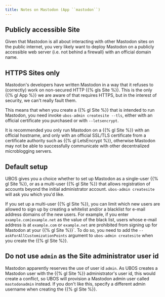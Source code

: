 ```yaml
---
title: Notes on Mastodon (App ``mastodon``)
---
```


## Publicly accessible Site

Given that Mastodon is all about interacting with other Mastodon sites on the public internet,
you very likely want to deploy Mastodon on a publicly accessible web server (i.e. not
behind a firewall) with an official domain name.

## HTTPS Sites only

Mastodon's developers have written Mastodon in a way that it refuses to (correctly)
work on non-secured HTTP {{% gls Site %}}. This is the only {{% gl App %}} we are aware
of that requires HTTPS, but in the interest of security, we can't really fault them.

This means that when you create a {{% gl Site %}} that is intended to run Mastodon, you
need invoke ``ubos-admin createsite --tls``, either with an official certificate you
purchased or with ``--letsencrypt``.

It is recommended you only run Mastodon on a {{% gl Site %}} with an official hostname, and
only with an official SSL/TLS certificate from a certificate authority such as
{{% gl LetsEncrypt %}}, otherwise Mastodon may not be able to successfully communicate with
other decentralized microblogging servers.

## Default setup

UBOS gives you a choice whether to set up Mastodon as a single-user {{% gl Site %}}, or as
a multi-user {{% gl Site %}} that allows registration of accounts beyond the initial
administrator account. ``ubos-admin createsite`` will ask you which you'd like.

If you set up a multi-user {{% gl Site %}}, you can limit which new users are allowed to sign
up by creating a whitelist and/or a blacklist for e-mail address domains of the new users. For
example, if you enter ``example.com|example.net`` as the value of the black list, users
whose e-mail address is at ``example.com`` or ``example.net`` are prohibited from signing
up for Mastodon at your {{% gl Site %}}`. To do so, you need to add the
``--askForAllCustomizationPoints`` argument to ``ubos-admin createsite`` when you create the
{{% gl Site %}}.

## Do not use ``admin`` as the Site administrator user id

Mastodon apparently reserves the use of user id ``admin``. As UBOS creates a Mastodon
user with the {{% gl Site %}} administrator's user id, this would create a conflict, so
UBOS will provision a Mastodon admin user called ``mastodonadmin`` instead. If you
don't like this, specify a different admin username when creating the {{% gl Site %}}.
